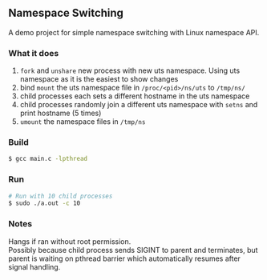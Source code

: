 ## Namespace Switching 

A demo project for simple namespace switching with Linux namespace API.

### What it does

1. `fork` and `unshare` new process with new uts namespace. Using uts namespace as it is the easiest to show changes
1. bind `mount` the uts namespace file in `/proc/<pid>/ns/uts` to `/tmp/ns/`
1. child processes each sets a different hostname in the uts namespace
1. child processes randomly join a different uts namespace with `setns` and print hostname (5 times)
1. `umount` the namespace files in `/tmp/ns`

### Build

```sh
$ gcc main.c -lpthread
```

### Run

```sh
# Run with 10 child processes
$ sudo ./a.out -c 10
```

### Notes
Hangs if ran without root permission.   
Possibly because child process sends SIGINT to parent and terminates, but parent is waiting on pthread barrier which automatically resumes after signal handling.